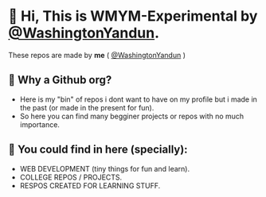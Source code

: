 # 👋 Hi, This is WMYM-Experimental by [@WashingtonYandun](https://github.com/WashingtonYandun).

These repos are made by **me** ( [@WashingtonYandun](https://github.com/WashingtonYandun) ) 

## 🏬 Why a Github org?

- Here is my "bin" of repos i dont want to have on my profile but i made in the past (or made in the present for fun).
- So here you can find many begginer projects or repos with no much importance.

## 👀 You could find in here (specially):

- WEB DEVELOPMENT (tiny things for fun and learn).
- COLLEGE REPOS / PROJECTS.
- RESPOS CREATED FOR LEARNING STUFF.

